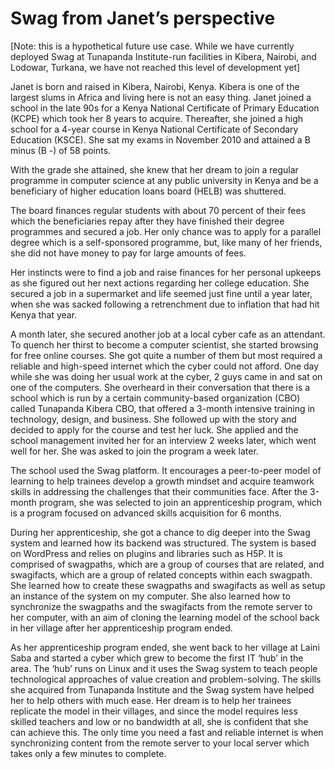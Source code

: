 # Swag from Janet’s perspective

[Note: this is a hypothetical future use case. While we have currently deployed Swag at Tunapanda Institute-run facilities in Kibera, Nairobi, and Lodowar, Turkana, we have not reached this level of development yet]

Janet is born and raised in Kibera, Nairobi, Kenya. Kibera is one of the largest slums in Africa and living here is not an easy thing. Janet joined a school in the late 90s for a Kenya National Certificate of Primary Education (KCPE) which took her 8 years to acquire. Thereafter, she joined a high school for a 4-year course in Kenya National Certificate of Secondary Education (KSCE). She sat my exams in November 2010 and attained a B minus (B -) of 58 points.

With the grade she attained, she knew that her dream to join a regular programme in computer science at any public university in Kenya and be a beneficiary of higher education loans board (HELB) was shuttered.

The board finances regular students with about 70 percent of their fees which the beneficiaries repay after they have finished their degree programmes and secured a job. Her only chance was to apply for a parallel degree which is a self-sponsored programme, but, like many of her friends, she did not have money to pay for large amounts of fees.

Her instincts were to find a job and raise finances for her personal upkeeps as she figured out her next actions regarding her college education. She secured a job in a supermarket and life seemed just fine until a year later, when she was sacked following a retrenchment due to inflation that had hit Kenya that year.

A month later, she secured another job at a local cyber cafe as an attendant. To quench her thirst to become a computer scientist, she started browsing for free online courses. She got quite a number of them but most required a reliable and high-speed internet which the cyber could not afford. One day while she was doing her usual work at the cyber, 2 guys came in and sat on one of the computers. She overheard in their conversation that there is a school which is run by a certain community-based organization (CBO) called Tunapanda Kibera CBO, that offered a 3-month intensive training in technology, design, and business. She followed up with the story and decided to apply for the course and test her luck. She applied and the school management invited her for an interview 2 weeks later, which went well for her. She was asked to join the program a week later.

The school used the Swag platform. It encourages a peer-to-peer model of learning to help trainees develop a growth mindset and acquire teamwork skills in addressing the challenges that their communities face. After the 3-month program, she was selected to join an apprenticeship program, which is a program focused on advanced skills acquisition for 6 months.

During her apprenticeship, she got a chance to dig deeper into the Swag system and learned how its backend was structured. The system is based on WordPress and relies on plugins and libraries such as H5P. It is comprised of swagpaths, which are a group of courses that are related, and swagifacts, which are a group of related concepts within each swagpath. She learned how to create these swagpaths and swagifacts as well as setup an instance of the system on my computer. She also learned how to synchronize the swagpaths and the swagifacts from the remote server to her computer, with an aim of cloning the learning model of the school back in her village after her apprenticeship program ended.

As her apprenticeship program ended, she went back to her village at Laini Saba and started a cyber which grew to become the first IT ‘hub’ in the area. The ‘hub’ runs on Linux and it uses the Swag system to teach people technological approaches of value creation and problem-solving. The skills she acquired from Tunapanda Institute and the Swag system have helped her to help others with much ease. Her dream is to help her trainees replicate the model in their villages, and since the model requires less skilled teachers and low or no bandwidth at all, she is confident that she can achieve this. The only time you need a fast and reliable internet is when synchronizing content from the remote server to your local server which takes only a few minutes to complete.
